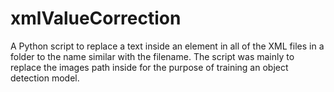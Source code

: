 # xmlValueCorrection

A Python script to replace a text inside an element in all of the XML files in a folder to the name similar with the filename. The script was mainly to replace the images path inside <filename> for the purpose of training an object detection model.
